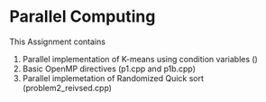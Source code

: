 # Parallel Computing

This Assignment contains 
1. Parallel implementation of K-means using condition variables ()
2. Basic OpenMP directives (p1.cpp and p1b.cpp)
3. Parallel implemetation of Randomized Quick sort (problem2_reivsed.cpp)

